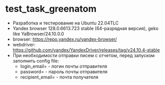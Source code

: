 # test_task_greenatom

- Разработка и тестирование на Ubuntu 22.04TLC
- Yandex browser 128.0.6613.723 stable (64-разрядная версия), geko like YaBrowser/24.10.0.0
- browser: https://repo.yandex.ru/yandex-browser/
- webdriver: https://github.com/yandex/YandexDriver/releases/tag/v24.10.4-stable
- При необходимости отправки писем с отчетом, перед запуском заполнить      config file:
    - login_email= - логин почты отправителя
    - password= - пароль почты отправителя
    - recipient_email= - почта получателя